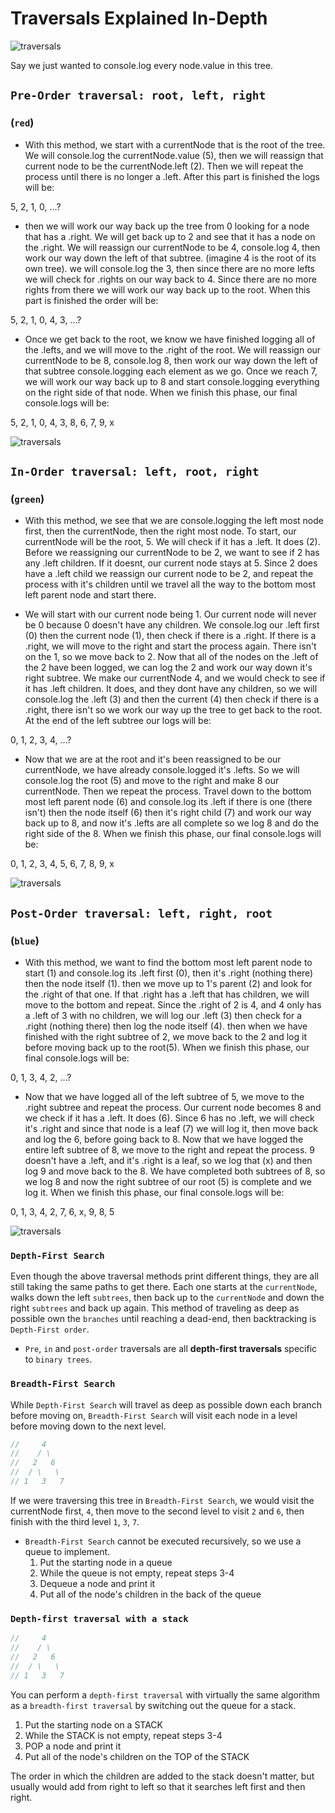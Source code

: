 # Traversals Explained In-Depth

![traversals](https://raw.githubusercontent.com/appacademy/SWEO-Part-Time-Resources/2022-May-E/2-Module/5-week/3-day/lecture/pics/traversals.png)

Say we just wanted to console.log every node.value in this tree.

## `Pre-Order traversal: root, left, right`

### (`red`)

- With this method, we start with a currentNode that is the root of the tree. We will console.log the currentNode.value (5), then we will reassign that current node to be the currentNode.left (2). Then we will repeat the process until there is no longer a .left. After this part is finished the logs will be:

5, 2, 1, 0, ...?

- then we will work our way back up the tree from 0 looking for a node that has a .right. We will get back up to 2 and see that it has a node on the .right. We will reassign our currentNode to be 4, console.log 4, then work our way down the left of that subtree. (imagine 4 is the root of its own tree). we will console.log the 3, then since there are no more lefts we will check for .rights on our way back to 4. Since there are no more rights from there we will work our way back up to the root. When this part is finished the order will be:

5, 2, 1, 0, 4, 3, ...?

- Once we get back to the root, we know we have finished logging all of the .lefts, and we will move to the .right of the root. We will reassign our currentNode to be 8, console.log 8, then work our way down the left of that subtree console.logging each element as we go. Once we reach 7, we will work our way back up to 8 and start console.logging everything on the right side of that node. When we finish this phase, our final console.logs will be:

5, 2, 1, 0, 4, 3, 8, 6, 7, 9, x

![traversals](https://raw.githubusercontent.com/appacademy/SWEO-Part-Time-Resources/2022-May-E/2-Module/5-week/3-day/lecture/pics/traversals.png)

## `In-Order traversal: left, root, right`

### (`green`)

- With this method, we see that we are console.logging the left most node first, then the currentNode, then the right most node. To start, our currentNode will be the root, 5. We will check if it has a .left. It does (2). Before we reassigning our currentNode to be 2, we want to see if 2 has any .left children. If it doesnt, our current node stays at 5. Since 2 does have a .left child we reassign our current node to be 2, and repeat the process with it's children until we travel all the way to the bottom most left parent node and start there.

- We will start with our current node being 1. Our current node will never be 0 because 0 doesn't have any children. We console.log our .left first (0) then the current node (1), then check if there is a .right. If there is a .right, we will move to the right and start the process again. There isn't on the 1, so we move back to 2. Now that all of the nodes on the .left of the 2 have been logged, we can log the 2 and work our way down it's right subtree. We make our currentNode 4, and we would check to see if it has .left children. It does, and they dont have any children, so we will console.log the .left (3) and then the current (4) then check if there is a .right, there isn't so we work our way up the tree to get back to the root. At the end of the left subtree our logs will be:

0, 1, 2, 3, 4, ...?

- Now that we are at the root and it's been reassigned to be our currentNode, we have already console.logged it's .lefts. So we will console.log the root (5) and move to the right and make 8 our currentNode. Then we repeat the process. Travel down to the bottom most left parent node (6) and console.log its .left if there is one (there isn't) then the node itself (6) then it's right child (7) and work our way back up to 8, and now it's .lefts are all complete so we log 8 and do the right side of the 8. When we finish this phase, our final console.logs will be:

0, 1, 2, 3, 4, 5, 6, 7, 8, 9, x

![traversals](https://raw.githubusercontent.com/appacademy/SWEO-Part-Time-Resources/2022-May-E/2-Module/5-week/3-day/lecture/pics/traversals.png)

## `Post-Order traversal: left, right, root`

### (`blue`)

- With this method, we want to find the bottom most left parent node to start (1) and console.log its .left first (0), then it's .right (nothing there) then the node itself (1). then we move up to 1's parent (2) and look for the .right of that one. If that .right has a .left that has children, we will move to the bottom and repeat. Since the .right of 2 is 4, and 4 only has a .left of 3 with no children, we will log our .left (3) then check for a .right (nothing there) then log the node itself (4). then when we have finished with the right subtree of 2, we move back to the 2 and log it before moving back up to the root(5). When we finish this phase, our final console.logs will be:

0, 1, 3, 4, 2, ...?

- Now that we have logged all of the left subtree of 5, we move to the .right subtree and repeat the process. Our current node becomes 8 and we check if it has a .left. It does (6). Since 6 has no .left, we will check it's .right and since that node is a leaf (7) we will log it, then move back and log the 6, before going back to 8. Now that we have logged the entire left subtree of 8, we move to the right and repeat the process. 9 doesn't have a .left, and it's .right is a leaf, so we log that (x) and then log 9 and move back to the 8. We have completed both subtrees of 8, so we log 8 and now the right subtree of our root (5) is complete and we log it. When we finish this phase, our final console.logs will be:

0, 1, 3, 4, 2, 7, 6, x, 9, 8, 5

![traversals](https://raw.githubusercontent.com/appacademy/SWEO-Part-Time-Resources/2022-May-E/2-Module/5-week/3-day/lecture/pics/traversals.png)



### `Depth-First Search`

Even though the above traversal methods print different things, they are all still taking the same paths to get there. Each one starts at the `currentNode`, walks down the left `subtrees`, then back up to the `currentNode` and down the right `subtrees` and back up again. This method of traveling as deep as possible own the `branches` until reaching a dead-end, then backtracking is `Depth-First order`.

- `Pre`, `in` and `post-order` traversals are all **depth-first traversals** specific to `binary trees`.

### `Breadth-First Search`

While `Depth-First Search` will travel as deep as possible down each branch before moving on, `Breadth-First Search` will visit each node in a level before moving down to the next level.

```js
//     4
//    / \
//   2   6
//  / \   \
// 1   3   7
```

If we were traversing this tree in `Breadth-First Search`, we would visit the currentNode first, `4`, then move to the second level to visit `2` and `6`, then finish with the third level `1`, `3`, `7`.

- `Breadth-First Search` cannot be executed recursively, so we use a queue to implement.
  1. Put the starting node in a queue
  2. While the queue is not empty, repeat steps 3-4
  3. Dequeue a node and print it
  4. Put all of the node's children in the back of the queue

### `Depth-first traversal with a stack`

```js
//     4
//    / \
//   2   6
//  / \   \
// 1   3   7
```

You can perform a `depth-first traversal` with virtually the same algorithm as a `breadth-first traversal` by switching out the queue for a stack.

  1. Put the starting node on a STACK
  2. While the STACK is not empty, repeat steps 3-4
  3. POP a node and print it
  4. Put all of the node's children on the TOP of the STACK

The order in which the children are added to the stack doesn't matter, but usually would add from right to left so that it searches left first and then right.
